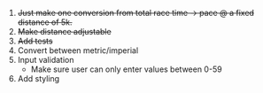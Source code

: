 1. ~~Just make one conversion from total race time -> pace @ a fixed distance of 5k.~~
2. ~~Make distance adjustable~~
3. ~~Add tests~~
3. Convert between metric/imperial
3. Input validation
    * Make sure user can only enter values between 0-59
4. Add styling
